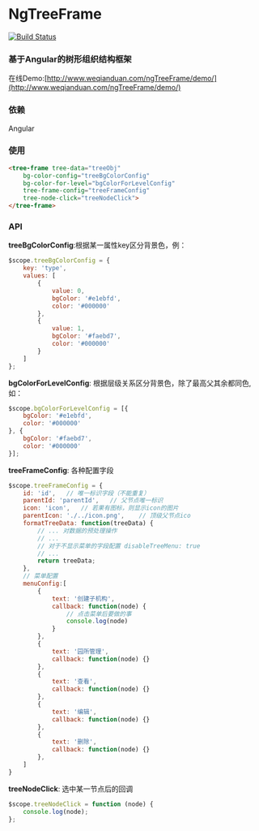 # NgTreeFrame

[![Build Status](https://www.travis-ci.org/wangmingdong/ngTreeFrame.svg?branch=master)](https://www.travis-ci.org/wangmingdong/ngTreeFrame)

### 基于Angular的树形组织结构框架

在线Demo:[http://www.weqianduan.com/ngTreeFrame/demo/](http://www.weqianduan.com/ngTreeFrame/demo/)

### 依赖
Angular

### 使用
``` html
<tree-frame tree-data="treeObj"
    bg-color-config="treeBgColorConfig"
    bg-color-for-level="bgColorForLevelConfig"
    tree-frame-config="treeFrameConfig"
    tree-node-click="treeNodeClick">
</tree-frame>
```

### API
__treeBgColorConfig__:根据某一属性key区分背景色，例：
``` js
$scope.treeBgColorConfig = {
    key: 'type',
    values: [
        {
            value: 0,
            bgColor: '#e1ebfd',
            color: '#000000'
        },
        {
            value: 1,
            bgColor: '#faebd7',
            color: '#000000'
        }
    ]
};
```
__bgColorForLevelConfig__:
根据层级关系区分背景色，除了最高父其余都同色,如：
``` js
$scope.bgColorForLevelConfig = [{
    bgColor: '#e1ebfd',
    color: '#000000'
}, {
    bgColor: '#faebd7',
    color: '#000000'
}];
```
__treeFrameConfig__:
各种配置字段
``` js
$scope.treeFrameConfig = {
    id: 'id',   // 唯一标识字段（不能重复）
    parentId: 'parentId',   // 父节点唯一标识
    icon: 'icon',   // 若果有图标，则显示icon的图片
    parentIcon: './../icon.png',    // 顶级父节点ico
    formatTreeData: function(treeData) {
        // ... 对数据的预处理操作
        // ...
        // 对于不显示菜单的字段配置 disableTreeMenu: true
        // ...
        return treeData;
    },
    // 菜单配置
    menuConfig:[
        {
            text: '创建子机构',
            callback: function(node) {
                // 点击菜单后要做的事
                console.log(node)
            }
        },
        {
            text: '园所管理',
            callback: function(node) {}
        },
        {
            text: '查看',
            callback: function(node) {}
        },
        {
            text: '编辑',
            callback: function(node) {}
        },
        {
            text: '删除',
            callback: function(node) {}
        },
    ]
}
```
__treeNodeClick__:
选中某一节点后的回调
``` js
$scope.treeNodeClick = function (node) {
    console.log(node);
};
```